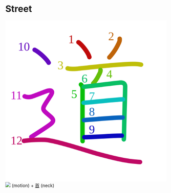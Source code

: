 # Street
![9053](Kanji/kanji-colorize/9053.svg)
![](http://www.kanjidamage.com/assets/radsmall/moving-0e80c2bf34c8fb0abb4d80bddd87b84d2e0840852ee5f185818858a6f305b652.jpg) (motion) + [首](Kanji/kanji-dict/首.md) (neck) 